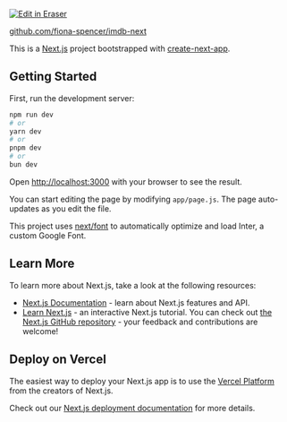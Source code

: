 <p><a target="_blank" href="https://app.eraser.io/workspace/72T3ulafCmuNX0BGSVRb" id="edit-in-eraser-github-link"><img alt="Edit in Eraser" src="https://firebasestorage.googleapis.com/v0/b/second-petal-295822.appspot.com/o/images%2Fgithub%2FOpen%20in%20Eraser.svg?alt=media&amp;token=968381c8-a7e7-472a-8ed6-4a6626da5501"></a></p>

[﻿github.com/fiona-spencer/imdb-next](https://github.com/fiona-spencer/imdb-next) 

This is a [﻿Next.js](https://nextjs.org/) project bootstrapped with [﻿create-next-app](https://github.com/vercel/next.js/tree/canary/packages/create-next-app).

## Getting Started
First, run the development server:

```bash
npm run dev
# or
yarn dev
# or
pnpm dev
# or
bun dev
```
Open [﻿http://localhost:3000](http://localhost:3000/) with your browser to see the result.

You can start editing the page by modifying `app/page.js`. The page auto-updates as you edit the file.

This project uses [﻿next/font](https://nextjs.org/docs/basic-features/font-optimization) to automatically optimize and load Inter, a custom Google Font.

## Learn More
To learn more about Next.js, take a look at the following resources:

- [﻿Next.js Documentation](https://nextjs.org/docs)  - learn about Next.js features and API.
- [﻿Learn Next.js](https://nextjs.org/learn)  - an interactive Next.js tutorial.
You can check out [﻿the Next.js GitHub repository](https://github.com/vercel/next.js/) - your feedback and contributions are welcome!

## Deploy on Vercel
The easiest way to deploy your Next.js app is to use the [﻿Vercel Platform](https://vercel.com/new?utm_medium=default-template&filter=next.js&utm_source=create-next-app&utm_campaign=create-next-app-readme) from the creators of Next.js.

Check out our [﻿Next.js deployment documentation](https://nextjs.org/docs/deployment) for more details.


<!--- Eraser file: https://app.eraser.io/workspace/72T3ulafCmuNX0BGSVRb --->